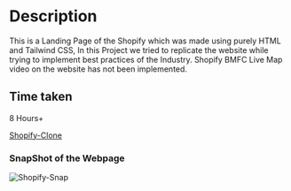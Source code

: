 # Description
This is a Landing Page of the Shopify which was made using purely HTML and Tailwind CSS, In this Project we tried to replicate the website while trying to implement best practices of the Industry. Shopify BMFC Live Map video on the website has not been implemented.

## Time taken

8 Hours+


[Shopify-Clone]()

### SnapShot of the Webpage

![Shopify-Snap](./shopify.png)